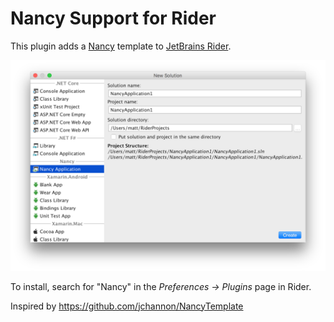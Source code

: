 # Nancy Support for Rider

This plugin adds a [Nancy](http://nancyfx.org) template to [JetBrains Rider](https://www.jetbrains.com/rider/).

<img src="docs/project-template.png" width="889">

To install, search for "Nancy" in the _Preferences &rarr; Plugins_ page in Rider.

Inspired by https://github.com/jchannon/NancyTemplate
